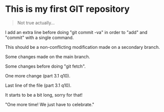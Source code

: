 # This is my first GIT repository
> Not true actually...

I add an extra line before doing "git commit -va" in order to "add" and "commit" with a single command.

This should be a non-conflicting modification made on a secondary branch.

Some changes made on the main branch.

Some changes before doing "git fetch".

One more change (part 3.1 q10).

Last line of the file (part 3.1 q10).

It starts to be a bit long, sorry for that!

"One more time! We just have to celebrate."
